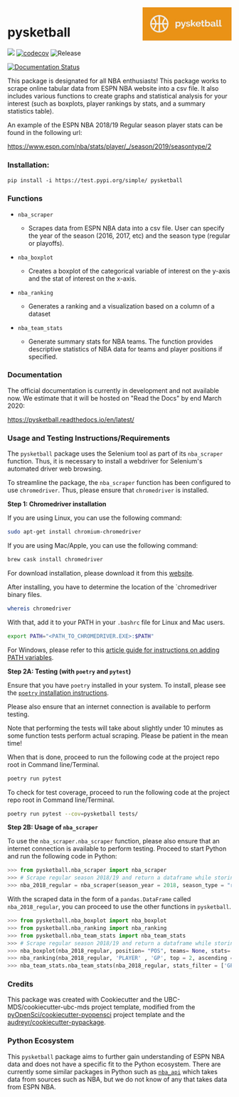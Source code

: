 <img src="imgs/pysketball_logo.JPG" width="200" height="75" align = "right">

# pysketball 

![](https://github.com/UBC-MDS/pysketball/workflows/build/badge.svg) [![codecov](https://codecov.io/gh/UBC-MDS/pysketball/branch/master/graph/badge.svg)](https://codecov.io/gh/UBC-MDS/pysketball) ![Release](https://github.com/UBC-MDS/pysketball/workflows/Release/badge.svg)

[![Documentation Status](https://readthedocs.org/projects/pysketball/badge/?version=latest)](https://pysketball.readthedocs.io/en/latest/?badge=latest)

This package is designated for all NBA enthusiasts! This package works
to scrape online tabular data from ESPN NBA website into a csv file. It
also includes various functions to create graphs and statistical
analysis for your interest (such as boxplots, player rankings by stats,
and a summary statistics table).

An example of the ESPN NBA 2018/19 Regular season player stats can be
found in the following url:

https://www.espn.com/nba/stats/player/_/season/2019/seasontype/2

### Installation:

```
pip install -i https://test.pypi.org/simple/ pysketball
```

### Functions
- `nba_scraper`
  * Scrapes data from ESPN NBA data into a csv file. User can specify the year of the season
  (2016, 2017, etc) and the season type (regular or playoffs).
  
- `nba_boxplot`
  * Creates a boxplot of the categorical variable of interest on the y-axis and 
   the stat of interest on the x-axis.
   
- `nba_ranking`
  * Generates a ranking and a visualization based on a column of a dataset  
  
- `nba_team_stats`
  * Generate summary stats for NBA teams. The function provides descriptive statistics of NBA data for teams and player positions if specified.


### Documentation
The official documentation is currently in development and not available now. We estimate that it will be hosted on "Read the Docs" by end March 2020: 

<https://pysketball.readthedocs.io/en/latest/>

### Usage and Testing Instructions/Requirements

The `pysketball` package uses the Selenium tool as part of its `nba_scraper` function. Thus, it is necessary to install a webdriver for Selenium's automated driver web browsing. 

To streamline the package, the `nba_scraper` function has been configured to use `chromedriver`. Thus, please ensure that `chromedriver` is installed. 

__Step 1: Chromedriver installation__

If you are using Linux, you can use the following command:
```sh
sudo apt-get install chromium-chromedriver
```

If you are using Mac/Apple, you can use the following command:
```sh
brew cask install chromedriver
```
For download installation, please download it from this [website](https://chromedriver.chromium.org/downloads). 

After installing, you have to determine the location of the `chromedriver binary files.

```sh
whereis chromedriver
```

With that, add it to your PATH in your `.bashrc` file for Linux and Mac users.

```sh
export PATH="<PATH_TO_CHROMEDRIVER.EXE>:$PATH"
```

For Windows, please refer to this [article guide for instructions on adding PATH variables](https://helpdeskgeek.com/windows-10/add-windows-path-environment-variable/).

__Step 2A: Testing (with `poetry` and `pytest`)__

Ensure that you have `poetry` installed in your system. To install, please see the [`poetry` installation instructions](https://python-poetry.org/docs/#installation).

Please also ensure that an internet connection is available to perform testing. 

Note that performing the tests will take about slightly under 10 minutes as some function tests perform actual scraping. Please be patient in the mean time!

When that is done, proceed to run the following code at the project repo root in Command line/Terminal.

```sh
poetry run pytest
```

To check for test coverage, proceed to run the following code at the project repo root in Command line/Terminal.

```sh
poetry run pytest --cov=pysketball tests/
```

__Step 2B: Usage of `nba_scraper`__

To use the `nba_scraper.nba_scraper` function, please also ensure that an internet connection is available to perform testing. Proceed to start Python and run the following code in Python:

```py
>>> from pysketball.nba_scraper import nba_scraper
>>> # Scrape regular season 2018/19 and return a dataframe while storing it as csv file called "nba_2018_regular.csv"
>>> nba_2018_regular = nba_scraper(season_year = 2018, season_type = "regular", csv_path = "nba_2018_regular.csv")
```

With the scraped data in the form of a `pandas.DataFrame` called `nba_2018_regular`, you can proceed to use the other functions in `pysketball`.

```py
>>> from pysketball.nba_boxplot import nba_boxplot
>>> from pysketball.nba_ranking import nba_ranking
>>> from pysketball.nba_team_stats import nba_team_stats
>>> # Scrape regular season 2018/19 and return a dataframe while storing it as csv file called "nba_2018_regular.csv"
>>> nba_boxplot(nba_2018_regular, position= "POS", teams= None, stats= "GP")
>>> nba_ranking(nba_2018_regular, 'PLAYER' , 'GP', top = 2, ascending = False, fun = 'mean')
>>> nba_team_stats.nba_team_stats(nba_2018_regular, stats_filter = ['GP', '3PM', 'FT%'],teams_filter = ['UTAH', 'PHX', 'DET'],positions_filter = ['C', 'PG'])
```


### Credits
This package was created with Cookiecutter and the UBC-MDS/cookiecutter-ubc-mds project template, modified from the [pyOpenSci/cookiecutter-pyopensci](https://github.com/pyOpenSci/cookiecutter-pyopensci) project template and the [audreyr/cookiecutter-pypackage](https://github.com/audreyr/cookiecutter-pypackage).

### Python Ecosystem 

This `pysketball` package aims to further gain understanding of ESPN NBA data and does not have a specific fit to the Python ecosystem. There are currently some similar packages in Python such as [`nba_api`](https://pypi.org/project/nba-api/) which takes data from sources such as NBA, but we do not know of any that takes data from ESPN NBA.



